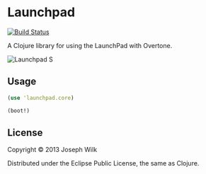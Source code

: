 # Launchpad

[![Build Status](https://travis-ci.org/josephwilk/overtone.device.launchpad.png)](https://travis-ci.org/josephwilk/overtone.device.launchpad)

A Clojure library for using the LaunchPad with Overtone.

![Launchpad S](http://s10.postimg.org/mj3szi1i1/launchpad_s.jpg)

## Usage

```clojure
(use 'launchpad.core)

(boot!)
```

## License

Copyright © 2013 Joseph Wilk

Distributed under the Eclipse Public License, the same as Clojure.
